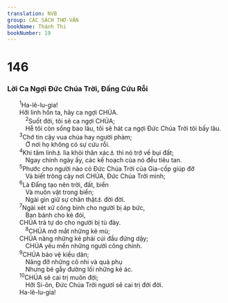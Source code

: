 ```yaml
---
translation: NVB
group: CÁC SÁCH THƠ-VĂN
bookName: Thánh Thi 
bookNumber: 19
---
```


<div class="title"><h1>146</h1><h3>Lời Ca Ngợi Đức Chúa Trời, Đấng Cứu Rỗi </h3></div>
<span class="verse thi_146_1">  <sup>1</sup>Ha-lê-lu-gia! <br/>  Hỡi linh hồn ta, hãy ca ngợi CHÚA. <br/></span>
<span class="verse thi_146_2">   <sup>2</sup>Suốt đời, tôi sẽ ca ngợi CHÚA; <br/>   Hễ tôi còn sống bao lâu, tôi sẽ hát ca ngợi Đức Chúa Trời tôi bấy lâu. <br/></span>
<span class="verse thi_146_3">  <sup>3</sup>Chớ tin cậy vua chúa hay người phàm; <br/>   Ở nơi họ không có sự cứu rỗi. <br/></span>
<span class="verse thi_146_4">  <sup>4</sup>Khi tâm linh<a data-toggle="tooltip" data-placement="bottom" title="Ctd: hơi thở">⚓</a> lìa khỏi thân xác<a data-toggle="tooltip" data-placement="bottom" title="Nt: nó">⚓</a> thì nó trở về bụi đất; <br/>   Ngay chính ngày ấy, các kế hoạch của nó đều tiêu tan. <br/></span>
<span class="verse thi_146_5">  <sup>5</sup>Phước cho người nào có Đức Chúa Trời của Gia-cốp giúp đỡ <br/>   Và biết trông cậy nơi CHÚA, Đức Chúa Trời mình; <br/></span>
<span class="verse thi_146_6">  <sup>6</sup>Là Đấng tạo nên trời, đất, biển <br/>   Và muôn vật trong biển; <br/>   Ngài gìn giữ sự chân thật<a data-toggle="tooltip" data-placement="bottom" title="Ctd: đức tin;… Đấng trung tín">⚓</a> đời đời. <br/></span>
<span class="verse thi_146_7">  <sup>7</sup>Ngài xét xử công bình cho người bị áp bức, <br/>   Ban bánh cho kẻ đói, <br/>  CHÚA trả tự do cho người bị tù đày. <br/></span>
<span class="verse thi_146_8">   <sup>8</sup>CHÚA mở mắt những kẻ mù; <br/>  CHÚA nâng những kẻ phải cúi đầu đứng dậy; <br/>   CHÚA yêu mến những người công chính. <br/></span>
<span class="verse thi_146_9">  <sup>9</sup>CHÚA bảo vệ kiều dân; <br/>   Nâng đỡ những cô nhi và quả phụ <br/>   Nhưng bẻ gẫy đường lối những kẻ ác. <br/></span>
<span class="verse thi_146_10">  <sup>10</sup>CHÚA sẽ cai trị muôn đời; <br/>   Hỡi Si-ôn, Đức Chúa Trời ngươi sẽ cai trị đời đời. <br/>  Ha-lê-lu-gia! <br/></span>
